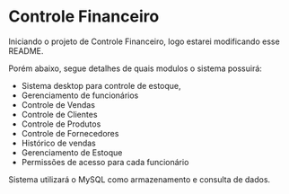 # Controle Financeiro

Iniciando o projeto de Controle Financeiro, logo estarei modificando esse README.

Porém abaixo, segue detalhes de quais modulos o sistema possuirá:

- Sistema desktop para controle de estoque,
- Gerenciamento de funcionários
- Controle de Vendas
- Controle de Clientes
- Controle de Produtos
- Controle de Fornecedores
- Histórico de vendas
- Gerenciamento de Estoque
- Permissões de acesso para cada funcionário

Sistema utilizará o MySQL como armazenamento e consulta de dados.
